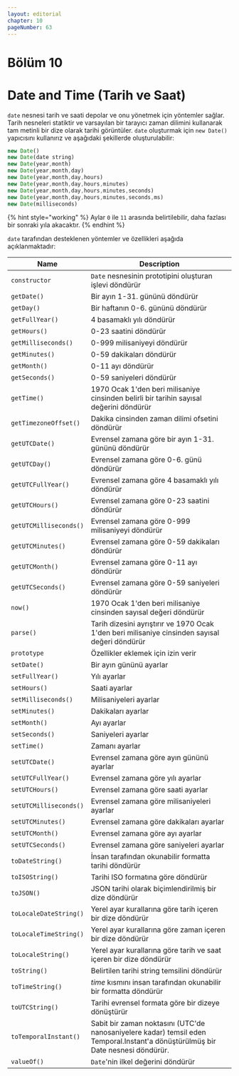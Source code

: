```yaml
---
layout: editorial
chapter: 10
pageNumber: 63
---
```


# Bölüm 10

# Date and Time (Tarih ve Saat)

`date` nesnesi tarih ve saati depolar ve onu yönetmek için yöntemler sağlar. Tarih nesneleri statiktir ve varsayılan bir tarayıcı zaman dilimini kullanarak tam metinli bir dize olarak tarihi görüntüler.
`date` oluşturmak için `new Date()` yapıcısını kullanırız ve aşağıdaki şekillerde oluşturulabilir:

```javascript
new Date()
new Date(date string)
new Date(year,month)
new Date(year,month,day)
new Date(year,month,day,hours)
new Date(year,month,day,hours,minutes)
new Date(year,month,day,hours,minutes,seconds)
new Date(year,month,day,hours,minutes,seconds,ms)
new Date(milliseconds)
```

{% hint style="working" %}
Aylar `0` ile `11` arasında belirtilebilir, daha fazlası bir sonraki yıla akacaktır.
{% endhint %}

`date` tarafından desteklenen yöntemler ve özellikleri aşağıda açıklanmaktadır:

| Name                   | Description                                                                                    |
| ---------------------- | ---------------------------------------------------------------------------------------------- |
| `constructor`          | `Date` nesnesinin prototipini oluşturan işlevi döndürür                                        |
| `getDate()`            | Bir ayın 1-31. gününü döndürür                                                                 |
| `getDay()`             | Bir haftanın 0-6. gününü döndürür                                                              |
| `getFullYear()`        | 4 basamaklı yılı döndürür                                                                      |
| `getHours()`           | 0-23 saatini döndürür                                                                          |
| `getMilliseconds()`    | 0-999 milisaniyeyi döndürür                                                                    |
| `getMinutes()`         | 0-59 dakikaları döndürür                                                                       |
| `getMonth()`           | 0-11 ayı döndürür                                                                              |
| `getSeconds()`         | 0-59 saniyeleri döndürür                                                                       |
| `getTime()`            | 1970 Ocak 1'den beri milisaniye cinsinden belirli bir tarihin sayısal değerini döndürür        |
| `getTimezoneOffset()`  | Dakika cinsinden zaman dilimi ofsetini döndürür                                                |
| `getUTCDate()`         | Evrensel zamana göre bir ayın 1-31. gününü döndürür                                            |
| `getUTCDay()`          | Evrensel zamana göre 0-6. günü döndürür                                                        |
| `getUTCFullYear()`     | Evrensel zamana göre 4 basamaklı yılı döndürür                                                 |
| `getUTCHours()`        | Evrensel zamana göre 0-23 saatini döndürür                                                     |
| `getUTCMilliseconds()` | Evrensel zamana göre 0-999 milisaniyeyi döndürür                                               |
| `getUTCMinutes()`      | Evrensel zamana göre 0-59 dakikaları döndürür                                                  |
| `getUTCMonth()`        | Evrensel zamana göre 0-11 ayı döndürür                                                         |
| `getUTCSeconds()`      | Evrensel zamana göre 0-59 saniyeleri döndürür                                                  |
| `now()`                | 1970 Ocak 1'den beri milisaniye cinsinden sayısal değeri döndürür                              |
| `parse()`              | Tarih dizesini ayrıştırır ve 1970 Ocak 1'den beri milisaniye cinsinden sayısal değeri döndürür |
| `prototype`            | Özellikler eklemek için izin verir                                                             |
| `setDate()`            | Bir ayın gününü ayarlar                                                                        |
| `setFullYear()`        | Yılı ayarlar                                                                                   |
| `setHours()`           | Saati ayarlar                                                                                  |
| `setMilliseconds()`    | Milisaniyeleri ayarlar                                                                         |
| `setMinutes()`         | Dakikaları ayarlar                                                                             |
| `setMonth()`           | Ayı ayarlar                                                                                    |
| `setSeconds()`         | Saniyeleri ayarlar                                                                             |
| `setTime()`            | Zamanı ayarlar                                                                                 |
| `setUTCDate()`         | Evrensel zamana göre ayın gününü ayarlar                                                       |
| `setUTCFullYear()`     | Evrensel zamana göre yılı ayarlar                                                              |
| `setUTCHours()`        | Evrensel zamana göre saati ayarlar                                                             |
| `setUTCMilliseconds()` | Evrensel zamana göre milisaniyeleri ayarlar                                                    |
| `setUTCMinutes()`      | Evrensel zamana göre dakikaları ayarlar                                                        |
| `setUTCMonth()`        | Evrensel zamana göre ayı ayarlar                                                               |
| `setUTCSeconds()`      | Evrensel zamana göre saniyeleri ayarlar                                                        |
| `toDateString()`       | İnsan tarafından okunabilir formatta tarihi döndürür                                           |
| `toISOString()`        | Tarihi ISO formatına göre döndürür                                                             |
| `toJSON()`             | JSON tarihi olarak biçimlendirilmiş bir dize döndürür                                          |
| `toLocaleDateString()` | Yerel ayar kurallarına göre tarih içeren bir dize döndürür                                     |
| `toLocaleTimeString()` | Yerel ayar kurallarına göre zaman içeren bir dize döndürür                                     |
| `toLocaleString()`     | Yerel ayar kurallarına göre tarih ve saat içeren bir dize döndürür                             |
| `toString()`           | Belirtilen tarihi string temsilini döndürür                                                    |
| `toTimeString()`       | _time_ kısmını insan tarafından okunabilir bir formatta döndürür                               |
| `toUTCString()`        | Tarihi evrensel formata göre bir dizeye dönüştürür                                             |
| `toTemporalInstant()`  | Sabit bir zaman noktasını (UTC'de nanosaniyelere kadar) temsil eden Temporal.Instant'a dönüştürülmüş bir Date nesnesi döndürür.                       |
| `valueOf()`            | `Date`'nin ilkel değerini döndürür                                                             |

